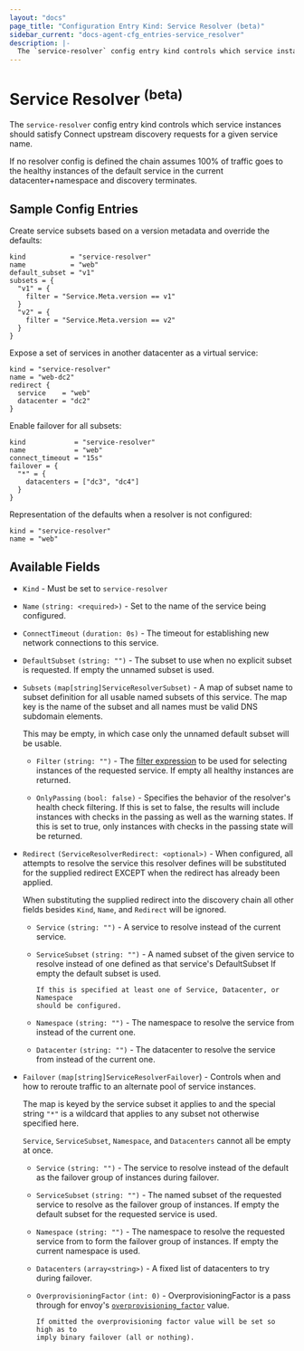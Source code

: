 ```yaml
---
layout: "docs"
page_title: "Configuration Entry Kind: Service Resolver (beta)"
sidebar_current: "docs-agent-cfg_entries-service_resolver"
description: |-
  The `service-resolver` config entry kind controls which service instances should satisfy Connect upstream discovery requests for a given service name.
---
```


# Service Resolver <sup>(beta)</sup>

The `service-resolver` config entry kind controls which service instances
should satisfy Connect upstream discovery requests for a given service name.

If no resolver config is defined the chain assumes 100% of traffic goes to the
healthy instances of the default service in the current datacenter+namespace
and discovery terminates.

## Sample Config Entries

Create service subsets based on a version metadata and override the defaults:

```hcl
kind           = "service-resolver"
name           = "web"
default_subset = "v1"
subsets = {
  "v1" = {
    filter = "Service.Meta.version == v1"
  }
  "v2" = {
    filter = "Service.Meta.version == v2"
  }
}
```

Expose a set of services in another datacenter as a virtual service:

```hcl
kind = "service-resolver"
name = "web-dc2"
redirect {
  service    = "web"
  datacenter = "dc2"
}
```

Enable failover for all subsets:

```hcl
kind            = "service-resolver"
name            = "web"
connect_timeout = "15s"
failover = {
  "*" = {
    datacenters = ["dc3", "dc4"]
  }
}
```

Representation of the defaults when a resolver is not configured:

```hcl
kind = "service-resolver"
name = "web"
```

## Available Fields

- `Kind` - Must be set to `service-resolver`

- `Name` `(string: <required>)` - Set to the name of the service being configured.

- `ConnectTimeout` `(duration: 0s)` - The timeout for establishing new network
  connections to this service.

- `DefaultSubset` `(string: "")` - The subset to use when no explicit subset is
  requested. If empty the unnamed subset is used.

- `Subsets` `(map[string]ServiceResolverSubset)` - A map of subset name to
  subset definition for all usable named subsets of this service. The map key
  is the name of the subset and all names must be valid DNS subdomain elements.

    This may be empty, in which case only the unnamed default subset will be
    usable.

  - `Filter` `(string: "")` - The 
    [filter expression](/api/features/filtering.html) to be used for selecting
    instances of the requested service. If empty all healthy instances are
    returned.

  - `OnlyPassing` `(bool: false)` - Specifies the behavior of the resolver's
    health check filtering. If this is set to false, the results will include
    instances with checks in the passing as well as the warning states. If this
    is set to true, only instances with checks in the passing state will be
    returned.

- `Redirect` `(ServiceResolverRedirect: <optional>)` - When configured, all
  attempts to resolve the service this resolver defines will be substituted for
  the supplied redirect EXCEPT when the redirect has already been applied.

    When substituting the supplied redirect into the discovery chain all other
    fields besides `Kind`, `Name`, and `Redirect` will be ignored.

  - `Service` `(string: "")` - A service to resolve instead of the current
    service.

  - `ServiceSubset` `(string: "")` - A named subset of the given service to
    resolve instead of one defined as that service's DefaultSubset If empty the
    default subset is used.

        If this is specified at least one of Service, Datacenter, or Namespace
        should be configured.

  - `Namespace` `(string: "")` - The namespace to resolve the service from
    instead of the current one.

  - `Datacenter` `(string: "")` - The datacenter to resolve the service from
    instead of the current one.

- `Failover` `(map[string]ServiceResolverFailover`) - Controls when and how to
  reroute traffic to an alternate pool of service instances.

    The map is keyed by the service subset it applies to and the special
    string `"*"` is a wildcard that applies to any subset not otherwise
    specified here.

    `Service`, `ServiceSubset`, `Namespace`, and `Datacenters` cannot all be
    empty at once.

  - `Service` `(string: "")` - The service to resolve instead of the default as
    the failover group of instances during failover.

  - `ServiceSubset` `(string: "")` - The named subset of the requested service
    to resolve as the failover group of instances. If empty the default subset
    for the requested service is used.

  - `Namespace` `(string: "")` - The namespace to resolve the requested service
    from to form the failover group of instances. If empty the current
    namespace is used.

  - `Datacenters` `(array<string>)` - A fixed list of datacenters to try during
    failover.

  - `OverprovisioningFactor` `(int: 0)` - OverprovisioningFactor is a pass
    through for envoy's
    [`overprovisioning_factor`](https://www.envoyproxy.io/docs/envoy/v1.10.0/intro/arch_overview/load_balancing/priority)
    value.

        If omitted the overprovisioning factor value will be set so high as to
        imply binary failover (all or nothing).

